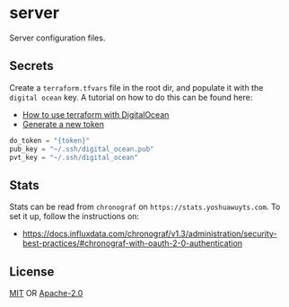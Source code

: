 # server
Server configuration files.

## Secrets
Create a `terraform.tfvars` file in the root dir, and populate it with the
`digital ocean` key. A tutorial on how to do this can be found here:

- [How to use terraform with DigitalOcean](https://www.digitalocean.com/community/tutorials/how-to-use-terraform-with-digitalocean)
- [Generate a new token](https://cloud.digitalocean.com/account/api)

```tf
do_token = "{token}"
pub_key = "~/.ssh/digital_ocean.pub"
pvt_key = "~/.ssh/digital_ocean"
```

## Stats
Stats can be read from `chronograf` on `https://stats.yoshuawuyts.com`. To
set it up, follow the instructions on:

- https://docs.influxdata.com/chronograf/v1.3/administration/security-best-practices/#chronograf-with-oauth-2-0-authentication

## License
[MIT](./LICENSE-MIT) OR [Apache-2.0](./LICENSE-APACHE)
